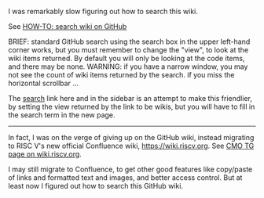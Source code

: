I was remarkably slow figuring out how to search this wiki.

See [HOW-TO: search wiki on GitHub](https://1drv.ms/u/s!AsM0rpNELR4xgQm9sCzSiwsl_KjJ?wd=target%28HOW-TO.one%7C9FD63E37-17E4-4075-AEB2-593259BBE1C5%2FHOW-TO%3A%20search%20wiki%20on%20GitHub%7CAC5F362B-239A-416C-8405-D59AD13F1791%2F%29)

BRIEF: standard GitHub search using the search box in the upper left-hand corner works, but you  must remember to change the "view", to look at the wiki items returned. By default you will only be looking at the code items, and there may be none. WARNING: if you have a narrow window, you may not see the count of wiki items returned by the search.  if you miss the horizontal scrollbar ...

The [search](../search?q=ENTER-QUERY-HERE&type=wikis) link here and in the sidebar is an attempt to make this friendlier, by setting the view returned by the link to be wikis,  but you will have to fill in the search term in the new page. 

---

In fact, I was on the verge of giving up on the GitHub wiki, instead migrating to RISC V's new official Confluence wiki, https://wiki.riscv.org. 
See [CMO TG page on wiki.riscv.org](https://wiki.riscv.org/display/TECH/CMO+%28Cache+Management+Operations%29+TG).

I may still  migrate to Confluence, to get other good features like copy/paste of links and formatted text and images, and better access control.
 But at least now I figured out how to search this GitHub wiki.